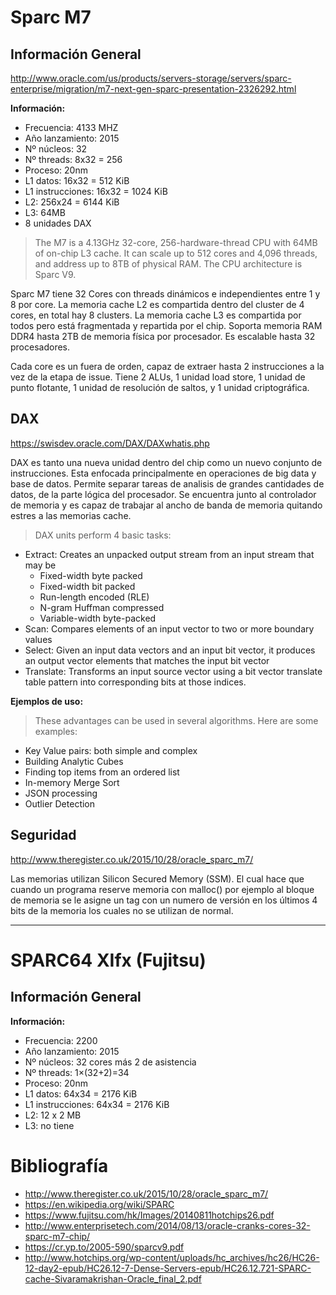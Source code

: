 # Sparc M7

## Información General
<http://www.oracle.com/us/products/servers-storage/servers/sparc-enterprise/migration/m7-next-gen-sparc-presentation-2326292.html>

**Información:**
  - Frecuencia: 4133 MHZ
  - Año lanzamiento: 2015
  - Nº núcleos: 32
  - Nº threads: 8x32 = 256
  - Proceso: 20nm
  - L1 datos: 16x32 = 512 KiB
  - L1 instrucciones: 16x32 = 1024 KiB
  - L2: 256x24 = 6144 KiB
  - L3: 64MB
  - 8 unidades DAX

> The M7 is a 4.13GHz 32-core, 256-hardware-thread CPU with 64MB of on-chip L3 cache.
It can scale up to 512 cores and 4,096 threads, and address up to 8TB of physical RAM.
The CPU architecture is Sparc V9.

Sparc M7 tiene 32 Cores con threads dinámicos e independientes entre 1 y 8 por core.
La memoria cache L2 es compartida dentro del cluster de 4 cores, en total hay 8 clusters.
La memoria cache L3 es compartida por todos pero está fragmentada y repartida por el chip.
Soporta memoria RAM DDR4 hasta 2TB de memoria física por procesador. Es escalable hasta
32 procesadores.  

Cada core es un fuera de orden, capaz de extraer hasta 2 instrucciones a la vez de la
etapa de issue. Tiene 2 ALUs, 1 unidad load store, 1 unidad de punto flotante, 1
unidad de resolución de saltos, y 1 unidad criptográfica.  




## DAX
<https://swisdev.oracle.com/DAX/DAXwhatis.php>

DAX es tanto una nueva unidad dentro del chip como un nuevo conjunto de instrucciones.
Esta enfocada principalmente en operaciones de big data y base de datos. Permite
separar tareas de analisis de grandes cantidades de datos, de la parte lógica
del procesador. Se encuentra junto al controlador de memoria y es capaz de trabajar
al ancho de banda de memoria quitando estres a las memorias cache.

> DAX units perform 4 basic tasks:
 * Extract: Creates an unpacked output stream from an input stream that may be
    * Fixed-width byte packed
    * Fixed-width bit packed
    * Run-length encoded (RLE)
    * N-gram Huffman compressed
    * Variable-width byte-packed
 * Scan: Compares elements of an input vector to two or more boundary values
 * Select: Given an input data vectors and an input bit vector, it produces an output vector elements that matches the input bit vector
 * Translate: Transforms an input source vector using a bit vector translate table pattern into corresponding bits at those indices.

__Ejemplos de uso:__

> These advantages can be used in several algorithms. Here are some examples:
 * Key Value pairs: both simple and complex
 * Building Analytic Cubes
 * Finding top <N> items from an ordered list
 * In-memory Merge Sort
 * JSON processing
 * Outlier Detection

## Seguridad
<http://www.theregister.co.uk/2015/10/28/oracle_sparc_m7/>

Las memorias utilizan Silicon Secured Memory (SSM). El cual hace que cuando un programa
reserve memoria con malloc() por ejemplo al bloque de memoria se le asigne un tag
con un numero de versión en los últimos 4 bits de la memoria los cuales no se utilizan de
normal.

 - - -

# SPARC64 XIfx (Fujitsu)

## Información General

**Información:**
  - Frecuencia: 2200
  - Año lanzamiento: 2015
  - Nº núcleos: 32 cores más 2 de asistencia
  - Nº threads: 1×(32+2)=34
  - Proceso: 20nm
  - L1 datos: 64x34 = 2176 KiB
  - L1 instrucciones: 64x34 = 2176 KiB
  - L2: 12 x 2 MB
  - L3: no tiene

# Bibliografía

  * <http://www.theregister.co.uk/2015/10/28/oracle_sparc_m7/>
  * <https://en.wikipedia.org/wiki/SPARC>
  * <https://www.fujitsu.com/hk/Images/20140811hotchips26.pdf>
  * <http://www.enterprisetech.com/2014/08/13/oracle-cranks-cores-32-sparc-m7-chip/>
  * <https://cr.yp.to/2005-590/sparcv9.pdf>
  * <http://www.hotchips.org/wp-content/uploads/hc_archives/hc26/HC26-12-day2-epub/HC26.12-7-Dense-Servers-epub/HC26.12.721-SPARC-cache-Sivaramakrishan-Oracle_final_2.pdf>
